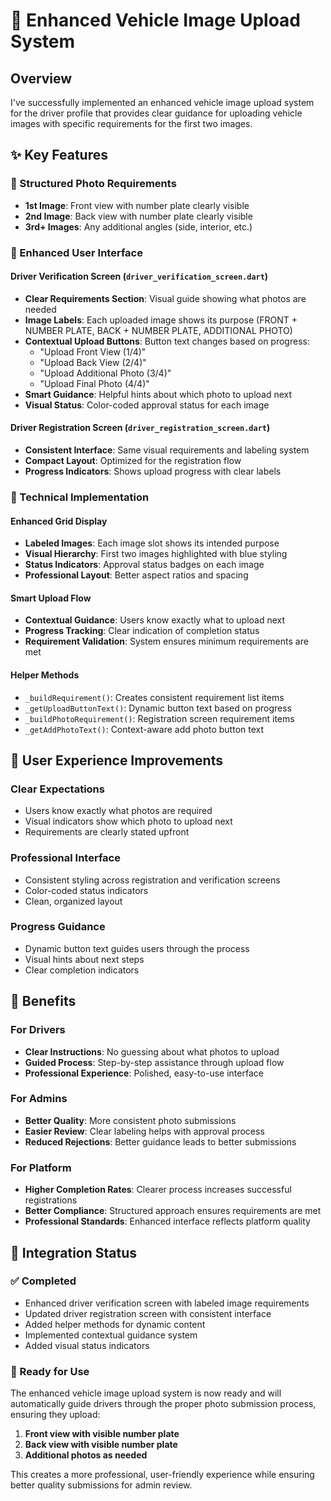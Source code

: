 # 🚗 Enhanced Vehicle Image Upload System

## Overview
I've successfully implemented an enhanced vehicle image upload system for the driver profile that provides clear guidance for uploading vehicle images with specific requirements for the first two images.

## ✨ Key Features

### 📸 Structured Photo Requirements
- **1st Image**: Front view with number plate clearly visible
- **2nd Image**: Back view with number plate clearly visible  
- **3rd+ Images**: Any additional angles (side, interior, etc.)

### 🎨 Enhanced User Interface

#### Driver Verification Screen (`driver_verification_screen.dart`)
- **Clear Requirements Section**: Visual guide showing what photos are needed
- **Image Labels**: Each uploaded image shows its purpose (FRONT + NUMBER PLATE, BACK + NUMBER PLATE, ADDITIONAL PHOTO)
- **Contextual Upload Buttons**: Button text changes based on progress:
  - "Upload Front View (1/4)"
  - "Upload Back View (2/4)" 
  - "Upload Additional Photo (3/4)"
  - "Upload Final Photo (4/4)"
- **Smart Guidance**: Helpful hints about which photo to upload next
- **Visual Status**: Color-coded approval status for each image

#### Driver Registration Screen (`driver_registration_screen.dart`)
- **Consistent Interface**: Same visual requirements and labeling system
- **Compact Layout**: Optimized for the registration flow
- **Progress Indicators**: Shows upload progress with clear labels

### 🔧 Technical Implementation

#### Enhanced Grid Display
- **Labeled Images**: Each image slot shows its intended purpose
- **Visual Hierarchy**: First two images highlighted with blue styling
- **Status Indicators**: Approval status badges on each image
- **Professional Layout**: Better aspect ratios and spacing

#### Smart Upload Flow
- **Contextual Guidance**: Users know exactly what to upload next
- **Progress Tracking**: Clear indication of completion status
- **Requirement Validation**: System ensures minimum requirements are met

#### Helper Methods
- `_buildRequirement()`: Creates consistent requirement list items
- `_getUploadButtonText()`: Dynamic button text based on progress
- `_buildPhotoRequirement()`: Registration screen requirement items
- `_getAddPhotoText()`: Context-aware add photo button text

## 📱 User Experience Improvements

### Clear Expectations
- Users know exactly what photos are required
- Visual indicators show which photo to upload next
- Requirements are clearly stated upfront

### Professional Interface
- Consistent styling across registration and verification screens
- Color-coded status indicators
- Clean, organized layout

### Progress Guidance
- Dynamic button text guides users through the process
- Visual hints about next steps
- Clear completion indicators

## 🎯 Benefits

### For Drivers
- **Clear Instructions**: No guessing about what photos to upload
- **Guided Process**: Step-by-step assistance through upload flow
- **Professional Experience**: Polished, easy-to-use interface

### For Admins
- **Better Quality**: More consistent photo submissions
- **Easier Review**: Clear labeling helps with approval process
- **Reduced Rejections**: Better guidance leads to better submissions

### For Platform
- **Higher Completion Rates**: Clearer process increases successful registrations
- **Better Compliance**: Structured approach ensures requirements are met
- **Professional Standards**: Enhanced interface reflects platform quality

## 🔄 Integration Status

### ✅ Completed
- Enhanced driver verification screen with labeled image requirements
- Updated driver registration screen with consistent interface
- Added helper methods for dynamic content
- Implemented contextual guidance system
- Added visual status indicators

### 🎉 Ready for Use
The enhanced vehicle image upload system is now ready and will automatically guide drivers through the proper photo submission process, ensuring they upload:

1. **Front view with visible number plate**
2. **Back view with visible number plate** 
3. **Additional photos as needed**

This creates a more professional, user-friendly experience while ensuring better quality submissions for admin review.
